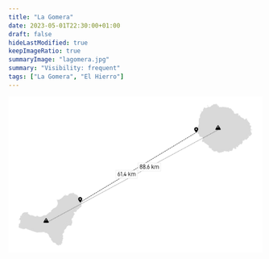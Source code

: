 ```yaml
---
title: "La Gomera"
date: 2023-05-01T22:30:00+01:00
draft: false
hideLastModified: true
keepImageRatio: true
summaryImage: "lagomera.jpg"
summary: "Visibility: frequent"
tags: ["La Gomera", "El Hierro"]
---
```


![Distances between La Gomera and El Hierro](mindist_elhierro_lagomera.png)

